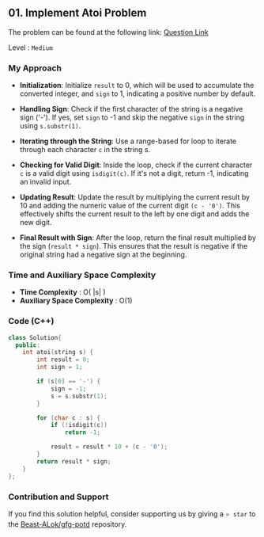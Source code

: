 ## 01. Implement Atoi Problem
The problem can be found at the following link: [Question Link](https://www.geeksforgeeks.org/problems/implement-atoi/1)

Level : `Medium`

### My Approach

- **Initialization**: Initialize `result` to 0, which will be used to accumulate the converted integer, and `sign` to 1, indicating a positive number by default.

- **Handling Sign**: Check if the first character of the string is a negative sign ('-'). If yes, set `sign` to -1 and skip the negative `sign` in the string using `s.substr(1)`.

- **Iterating through the String**: Use a range-based for loop to iterate through each character `c` in the string s.

- **Checking for Valid Digit**: Inside the loop, check if the current character `c` is a valid digit using `isdigit(c)`. If it's not a digit, return -1, indicating an invalid input.

- **Updating Result**: Update the result by multiplying the current result by 10 and adding the numeric value of the current digit `(c - '0')`. This effectively shifts the current result to the left by one digit and adds the new digit.

- **Final Result with Sign**: After the loop, return the final result multiplied by the sign (`result * sign`). This ensures that the result is negative if the original string had a negative sign at the beginning.

### Time and Auxiliary Space Complexity

- **Time Complexity** : O( |s| )
- **Auxiliary Space Complexity** : O(1)

### Code (C++)
```cpp
class Solution{
  public:
    int atoi(string s) {
        int result = 0;
        int sign = 1;

        if (s[0] == '-') {
            sign = -1;
            s = s.substr(1);
        }

        for (char c : s) {
            if (!isdigit(c))
                return -1;

            result = result * 10 + (c - '0');
        }
        return result * sign;
    }
};

```

### Contribution and Support

If you find this solution helpful, consider supporting us by giving a `⭐ star` to the [Beast-ALok/gfg-potd](https://github.com/Beast-ALok/gfg-potd) repository.